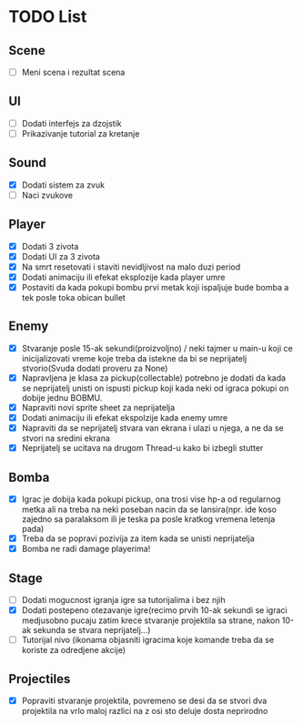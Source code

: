 # TODO List

## Scene
- [ ] Meni scena i rezultat scena

## UI
- [ ] Dodati interfejs za dzojstik
- [ ] Prikazivanje tutorial za kretanje 

## Sound
- [x] Dodati sistem za zvuk
- [ ] Naci zvukove 

## Player
- [x] Dodati 3 zivota
- [x] Dodati UI za 3 zivota 
- [x] Na smrt resetovati i staviti nevidljivost na malo duzi period 
- [x] Dodati animaciju ili efekat eksplozije kada player umre
- [x] Postaviti da kada pokupi bombu prvi metak koji ispaljuje bude bomba a tek posle toka obican bullet

## Enemy
- [x] Stvaranje posle 15-ak sekundi(proizvoljno) / neki tajmer u main-u koji ce inicijalizovati vreme koje treba da istekne da bi se neprijatelj stvorio(Svuda dodati proveru za None)
- [x] Napravljena je klasa za pickup(collectable) potrebno je dodati da kada se neprijatelj unisti on ispusti pickup koji kada neki od igraca pokupi on dobije jednu BOBMU.
- [x] Napraviti novi sprite sheet za neprijatelja
- [x] Dodati animaciju ili efekat ekspolzije kada enemy umre
- [x] Napraviti da se neprijatelj stvara van ekrana i ulazi u njega, a ne da se stvori na sredini ekrana
- [x] Neprijatelj se ucitava na drugom Thread-u kako bi izbegli stutter

## Bomba
- [x] Igrac je dobija kada pokupi pickup, ona trosi vise hp-a od regularnog metka ali na treba na neki poseban nacin da se lansira(npr. ide koso zajedno sa paralaksom ili je teska pa posle kratkog vremena letenja pada)
- [x] Treba da se popravi pozivija za item kada se unisti neprijatelja
- [x] Bomba ne radi damage playerima!

## Stage
- [ ] Dodati mogucnost igranja igre sa tutorijalima i bez njih
- [x] Dodati postepeno otezavanje igre(recimo prvih 10-ak sekundi se igraci medjusobno pucaju zatim krece stvaranje projektila sa strane, nakon 10-ak sekunda se stvara neprijatelj...)
- [ ] Tutorijal nivo (ikonama objasniti igracima koje komande treba da se koriste za odredjene akcije)

## Projectiles
- [x] Popraviti stvaranje projektila, povremeno se desi da se stvori dva projektila na vrlo maloj razlici na z osi sto deluje dosta neprirodno